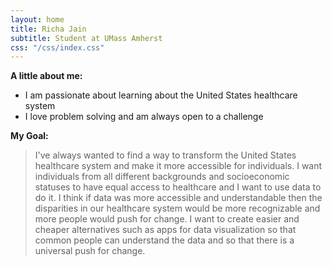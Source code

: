 ```yaml
---
layout: home
title: Richa Jain
subtitle: Student at UMass Amherst
css: "/css/index.css"
---
```


**A little about me:**
* I am passionate about learning about the United States healthcare system 
* I love problem solving and am always open to a challenge

**My Goal:**
> I've always wanted to find a way to transform the United States healthcare system and make it more accessible for individuals. 
I want individuals from all different backgrounds and socioeconomic statuses to have equal access to healthcare and I want to use data to do it. 
I think if data was more accessible and understandable then the disparities in our healthcare system would be more recognizable and more people would push for change. I want to create easier and cheaper alternatives such as apps for data visualization so that common people can understand the data and so that there is a universal push for change. 
